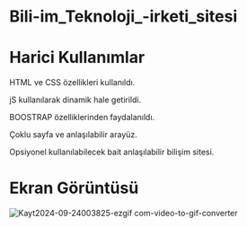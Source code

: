 # Bili-im_Teknoloji_-irketi_sitesi


# Harici Kullanımlar

HTML ve CSS özellikleri kullanıldı.

jS kullanılarak dinamik hale getirildi.

BOOSTRAP özelliklerinden faydalanıldı.

Çoklu sayfa ve anlaşılabilir arayüz.

Opsiyonel kullanılabilecek bait anlaşılabilir bilişim sitesi.

# Ekran Görüntüsü
![Kayt2024-09-24003825-ezgif com-video-to-gif-converter](https://github.com/user-attachments/assets/f9305260-238f-48d0-8357-86d2fd46c0f4)





